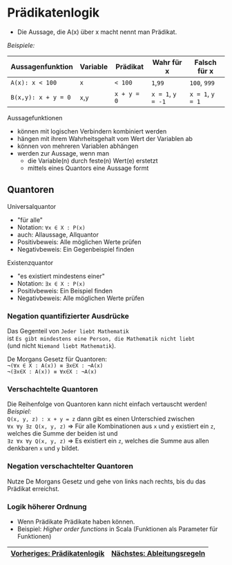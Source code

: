 # Prädikatenlogik
- Die Aussage, die A(x) über x macht nennt man Prädikat.

*Beispiele:*

| Aussagenfunktion    | Variable | Prädikat    | Wahr für x        | Falsch für x     |
| ------------------- | -------- | ----------- | ----------------- | ---------------- |
| `A(x): x < 100`     | `x`      | `< 100`     | `1`,`99`          | `100`, `999`     |
| `B(x,y): x + y = 0` | `x`,`y`  | `x + y = 0` | `x = 1`, `y = -1` | `x = 1`, `y = 1` |

Aussagefunktionen
- können mit logischen Verbindern kombiniert werden
- hängen mit ihrem Wahrheitsgehalt vom Wert der Variablen ab
- können von mehreren Variablen abhängen
- werden zur Aussage, wenn man
  - die Variable(n) durch feste(n) Wert(e) erstetzt
  - mittels eines Quantors eine Aussage formt

## Quantoren
Universalquantor
- "für alle"
- Notation: `∀x ∈ X : P(x)`
- auch: Allaussage, Allquantor
- Positivbeweis: Alle möglichen Werte prüfen
- Negativbeweis: Ein Gegenbeispiel finden

Existenzquantor
- "es existiert mindestens einer"
- Notation: `∃x ∈ X : P(x)`
- Positivbeweis: Ein Beispiel finden
- Negativbeweis: Alle möglichen Werte prüfen

### Negation quantifizierter Ausdrücke
Das Gegenteil von `Jeder liebt Mathematik`<br>
ist `Es gibt mindestens eine Person, die Mathematik nicht liebt`<br>
(und nicht `Niemand liebt Mathematik`).

De Morgans Gesetz für Quantoren:  
`¬(∀x ∈ X : A(x)) ≡ ∃x∈X : ¬A(x)`  
`¬(∃x∈X : A(x)) ≡ ∀x∈X : ¬A(x)`  

### Verschachtelte Quantoren
Die Reihenfolge von Quantoren kann nicht einfach vertauscht werden!  
*Beispiel:*  
`Q(x, y, z) : x + y = z`
dann gibt es einen Unterschied zwischen  
`∀x ∀y ∃z Q(x, y, z)` => Für alle Kombinationen aus `x` und `y` existiert ein `z`, welches die Summe der beiden ist
und  
`∃z ∀x ∀y Q(x, y, z)` => Es existiert ein `z`, welches die Summe aus allen denkbaren `x` und `y` bildet.


### Negation verschachtelter Quantoren
Nutze De Morgans Gesetz und gehe von links nach rechts, bis du das Prädikat erreichst.  

### Logik höherer Ordnung
- Wenn Prädikate Prädikate haben können.
- Beispiel: *Higher order functions* in Scala (Funktionen als Parameter für Funktionen)

| [Vorheriges: Prädikatenlogik](praedikatenlogik.md) | [Nächstes: Ableitungsregeln](ableitungsregeln.md) |
| :------------------------------------------------- | ------------------------------------------------: |

